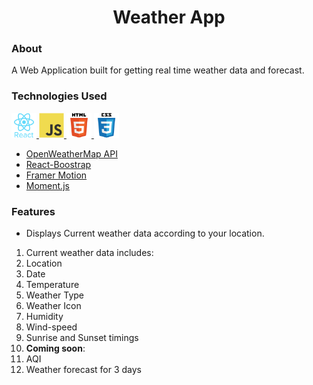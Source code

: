 <h1 align="center">Weather App</h1>

<h3>About</h3>
<p>A Web Application built for getting real time weather data and forecast.
<h3>Technologies Used</h3>
<p> <a href="https://reactjs.org/" target="_blank"> <img src="https://raw.githubusercontent.com/devicons/devicon/master/icons/react/react-original-wordmark.svg" alt="react" width="40" height="40"/> </a>
<a href="https://developer.mozilla.org/en-US/docs/Web/JavaScript" target="_blank"> <img src="https://raw.githubusercontent.com/devicons/devicon/master/icons/javascript/javascript-original.svg" alt="javascript" width="40" height="40"/> </a> 
<a href="https://www.w3.org/html/" target="_blank"> <img src="https://raw.githubusercontent.com/devicons/devicon/master/icons/html5/html5-original-wordmark.svg" alt="html5" width="40" height="40"/> </a><a href="https://www.w3schools.com/css/" target="_blank"> <img src="https://raw.githubusercontent.com/devicons/devicon/master/icons/css3/css3-original-wordmark.svg" alt="css3" width="40" height="40"/> </a>
</p>

  * [OpenWeatherMap API](https://openweathermap.org/api)
  * [React-Boostrap](https://react-bootstrap.github.io/)
  * [Framer Motion](https://www.framer.com/motion/)
  * [Moment.js](https://momentjs.com/)


<h3>Features</h3>

* Displays Current weather data according to your location.

1. Current weather data includes:
  1. Location
  1. Date
  1. Temperature
  1. Weather Type
  1. Weather Icon
  1. Humidity
  1. Wind-speed
  1. Sunrise and Sunset timings
2. __Coming soon__:
 2. AQI
 2. Weather forecast for 3 days
  
